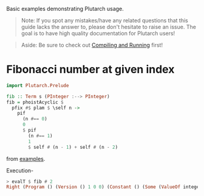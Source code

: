 Basic examples demonstrating Plutarch usage.

> Note: If you spot any mistakes/have any related questions that this guide lacks the answer to, please don't hesitate to raise an issue. The goal is to have high quality documentation for Plutarch users!

> Aside: Be sure to check out [Compiling and Running](./../GUIDE.md#compiling-and-running) first!

# Fibonacci number at given index

```hs
import Plutarch.Prelude

fib :: Term s (PInteger :--> PInteger)
fib = phoistAcyclic $
  pfix #$ plam $ \self n ->
    pif
      (n #== 0)
      0
      $ pif
        (n #== 1)
        1
        $ self # (n - 1) + self # (n - 2)
```

from [examples](https://github.com/Plutonomicon/plutarch/tree/master/examples).

Execution-

```hs
> evalT $ fib # 2
Right (Program () (Version () 1 0 0) (Constant () (Some (ValueOf integer 2))))
```
